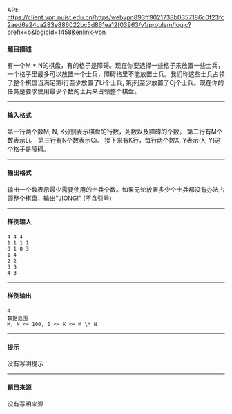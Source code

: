 API: https://client.vpn.nuist.edu.cn/https/webvpn893ff9021738b0357186c0f23fc2aed6e24ca283e886022bc5d861ea12f03963/v1/problem/logic?prefix=b&logicId=1458&enlink-vpn

#### 题目描述

有一个M \* N的棋盘，有的格子是障碍。现在你要选择一些格子来放置一些士兵，一个格子里最多可以放置一个士兵，障碍格里不能放置士兵。我们称这些士兵占领了整个棋盘当满足第i行至少放置了Li个士兵, 第j列至少放置了Cj个士兵。现在你的任务是要求使用最少个数的士兵来占领整个棋盘。

---

#### 输入格式

第一行两个数M, N, K分别表示棋盘的行数，列数以及障碍的个数。 第二行有M个数表示Li。 第三行有N个数表示Ci。 接下来有K行，每行两个数X, Y表示(X, Y)这个格子是障碍。

---

#### 输出格式

输出一个数表示最少需要使用的士兵个数。如果无论放置多少个士兵都没有办法占领整个棋盘，输出”JIONG!” (不含引号)

---

#### 样例输入
```
4 4 4
1 1 1 1
0 1 0 3
1 4
2 2
3 3
4 3

```

---

#### 样例输出
```
4
数据范围
M, N <= 100, 0 <= K <= M \* N

```

---

#### 提示

没有写明提示

---

#### 题目来源

没有写明来源